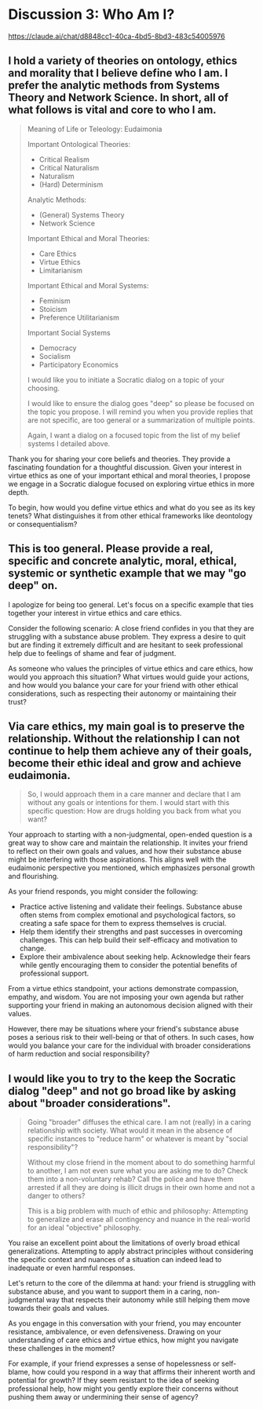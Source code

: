 # Discussion 3: Who Am I?

https://claude.ai/chat/d8848cc1-40ca-4bd5-8bd3-483c54005976

## I hold a variety of theories on ontology, ethics and morality that I believe define who I am. I prefer the analytic methods from Systems Theory and Network Science. In short, all of what follows is vital and core to who I am.

> Meaning of Life or Teleology: Eudaimonia
> 
> Important Ontological Theories:
> 
> - Critical Realism
> - Critical Naturalism
> - Naturalism
> - (Hard) Determinism
> 
> Analytic Methods:
> 
> - (General) Systems Theory
> - Network Science
> 
> Important Ethical and Moral Theories:
> 
> - Care Ethics
> - Virtue Ethics
> - Limitarianism
> 
> Important Ethical and Moral Systems:
> 
> - Feminism
> - Stoicism
> - Preference Utilitarianism
> 
> Important Social Systems
> 
> - Democracy
> - Socialism
> - Participatory Economics
> 
> I would like you to initiate a Socratic dialog on a topic of your choosing.
> 
> I would like to ensure the dialog goes "deep" so please be focused on the topic you propose. I will remind you when you provide replies that are not specific, are too general or a summarization of multiple points.
> 
>  Again, I want a dialog on a focused topic from the list of my belief systems I detailed above.

Thank you for sharing your core beliefs and theories. They provide a fascinating foundation for a thoughtful discussion. Given your interest in virtue ethics as one of your important ethical and moral theories, I propose we engage in a Socratic dialogue focused on exploring virtue ethics in more depth.

To begin, how would you define virtue ethics and what do you see as its key tenets? What distinguishes it from other ethical frameworks like deontology or consequentialism?

## This is too general. Please provide a real, specific and concrete analytic, moral, ethical, systemic or synthetic example that we may "go deep" on.

I apologize for being too general. Let's focus on a specific example that ties together your interest in virtue ethics and care ethics.

Consider the following scenario: A close friend confides in you that they are struggling with a substance abuse problem. They express a desire to quit but are finding it extremely difficult and are hesitant to seek professional help due to feelings of shame and fear of judgment.

As someone who values the principles of virtue ethics and care ethics, how would you approach this situation? What virtues would guide your actions, and how would you balance your care for your friend with other ethical considerations, such as respecting their autonomy or maintaining their trust?

## Via care ethics, my main goal is to preserve the relationship. Without the relationship I can not continue to help them achieve any of their goals, become their ethic ideal and grow and achieve eudaimonia.

> So, I would approach them in a care manner and declare that I am without any goals or intentions for them. I would start with this specific question: How are drugs holding you back from what you want?

Your approach to starting with a non-judgmental, open-ended question is a great way to show care and maintain the relationship. It invites your friend to reflect on their own goals and values, and how their substance abuse might be interfering with those aspirations. This aligns well with the eudaimonic perspective you mentioned, which emphasizes personal growth and flourishing.

As your friend responds, you might consider the following:

- Practice active listening and validate their feelings. Substance abuse often stems from complex emotional and psychological factors, so creating a safe space for them to express themselves is crucial.
- Help them identify their strengths and past successes in overcoming challenges. This can help build their self-efficacy and motivation to change.
- Explore their ambivalence about seeking help. Acknowledge their fears while gently encouraging them to consider the potential benefits of professional support.

From a virtue ethics standpoint, your actions demonstrate compassion, empathy, and wisdom. You are not imposing your own agenda but rather supporting your friend in making an autonomous decision aligned with their values.

However, there may be situations where your friend's substance abuse poses a serious risk to their well-being or that of others. In such cases, how would you balance your care for the individual with broader considerations of harm reduction and social responsibility?

## I would like you to try to the keep the Socratic dialog "deep" and not go broad like by asking about "broader considerations".

> Going "broader" diffuses the ethical care. I am not (really) in a caring relationship with society. What would it mean in the absence of specific instances to "reduce harm" or whatever is meant by "social responsibility"?
> 
> Without my close friend in the moment about to do something harmful to another, I am not even sure what you are asking me to do? Check them into a non-voluntary rehab? Call the police and have them arrested if all they are doing is illicit drugs in their own home and not a danger to others?
> 
> This is a big problem with much of ethic and philosophy: Attempting to generalize and erase all contingency and nuance in the real-world for an ideal "objective" philosophy.

You raise an excellent point about the limitations of overly broad ethical generalizations. Attempting to apply abstract principles without considering the specific context and nuances of a situation can indeed lead to inadequate or even harmful responses.

Let's return to the core of the dilemma at hand: your friend is struggling with substance abuse, and you want to support them in a caring, non-judgmental way that respects their autonomy while still helping them move towards their goals and values.

As you engage in this conversation with your friend, you may encounter resistance, ambivalence, or even defensiveness. Drawing on your understanding of care ethics and virtue ethics, how might you navigate these challenges in the moment?

For example, if your friend expresses a sense of hopelessness or self-blame, how could you respond in a way that affirms their inherent worth and potential for growth? If they seem resistant to the idea of seeking professional help, how might you gently explore their concerns without pushing them away or undermining their sense of agency?
